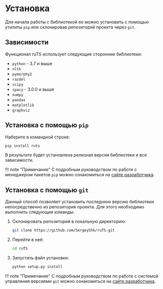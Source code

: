 # Установка

Для начала работы с библиотекой ее можно установить с помощью утилиты `pip` или склонировав репозиторий проекта через `git`.

## Зависимости

Функционал ruTS использует следующие сторонние библиотеки:

*   `python` - 3.7 и выше
*   `nltk`
*   `pymorphy2`
*   `razdel`
*   `scipy`
*   `spacy` - 3.0.0 и выше
*   `numpy`
*   `pandas`
*   `matplotlib`
*   `graphviz`

## Установка с помощью `pip`

Наберите в командной строке:

``` bash
pip install ruts
```

В результате будет установлена релизная версия библиотеки и все зависимости.

!!! note "Примечание"
    С подробным руководством по работе с менеджером пакетов `pip` можно ознакомиться на [сайте разработчика](https://pip.pypa.io/en/stable/).

## Установка с помощью `git`

Данный способ позволяет установить последнюю версию библиотеки непосредственно из репозитория проекта. Для этого необходимо выполнить следующие команды:

1. Склонировать репозиторий в локальную директорию:

    ``` bash
    git clone https://github.com/SergeyShk/ruTS.git
    ```

2. Перейти в неё:

    ``` bash
    cd ruTS
    ```

3. Запустить файл установки:

    ``` bash
    python setup.py install
    ```

!!! note "Примечание"
    С подробным руководством по работе с системой управления версиями `git` можно ознакомиться на [сайте разработчика](https://git-scm.com/).